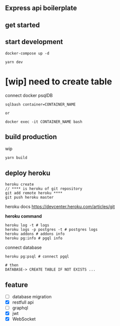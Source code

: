## Express api boilerplate

## get started

## start development

```shell
docker-compose up -d

yarn dev
```

# [wip] need to create table

connect docker psqlDB

```shell
sqlbash container=CONTAINER_NAME

or

docker exec -it CONTAINER_NAME bash
```

## build production

wip

```
yarn build
```

## deploy heroku

```
heroku create
// **** is heroku of git repository
git add remote heroku ****
git push heroku master
```

heroku docs
https://devcenter.heroku.com/articles/git

**heroku command**

```shell
heroku log -t # logs
heroku logs -p postgres -t # postgres logs
heroku addons # addons info
heroku pg:info # pgql info
```

connect database

```shell
heroku pg:psql # connect pgql

# then
DATABASE-> CREATE TABLE IF NOT EXISTS ...
```

## feature

- [ ] database migration
- [x] restfull api
- [ ] graphql
- [x] jwt
- [x] WebSocket
